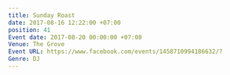 ```yaml
---
title: Sunday Roast
date: 2017-08-16 12:22:00 +07:00
position: 41
Event date: 2017-08-20 00:00:00 +07:00
Venue: The Grove
Event URL: https://www.facebook.com/events/1458710994186632/?
Genre: DJ
---
```


